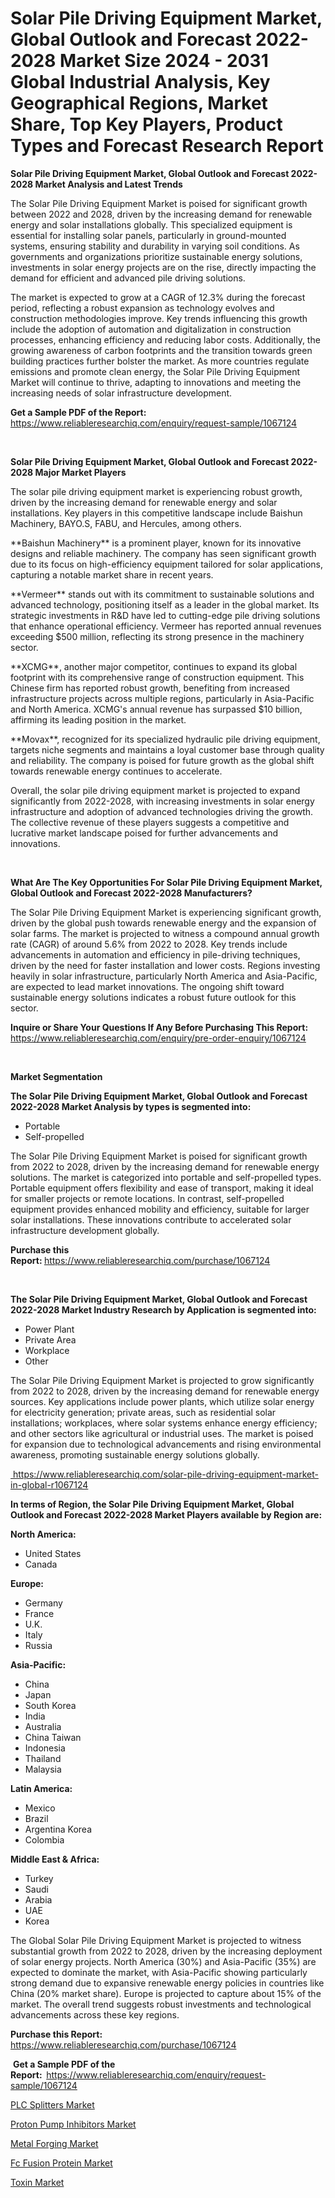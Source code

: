 <p><h1>Solar Pile Driving Equipment Market, Global Outlook and Forecast 2022-2028 Market Size 2024 - 2031 Global Industrial Analysis, Key Geographical Regions, Market Share, Top Key Players, Product Types and Forecast Research Report</h1></p><p><strong>Solar Pile Driving Equipment Market, Global Outlook and Forecast 2022-2028 Market Analysis and Latest Trends</strong></p>
<p><p>The Solar Pile Driving Equipment Market is poised for significant growth between 2022 and 2028, driven by the increasing demand for renewable energy and solar installations globally. This specialized equipment is essential for installing solar panels, particularly in ground-mounted systems, ensuring stability and durability in varying soil conditions. As governments and organizations prioritize sustainable energy solutions, investments in solar energy projects are on the rise, directly impacting the demand for efficient and advanced pile driving solutions.</p><p>The market is expected to grow at a CAGR of 12.3% during the forecast period, reflecting a robust expansion as technology evolves and construction methodologies improve. Key trends influencing this growth include the adoption of automation and digitalization in construction processes, enhancing efficiency and reducing labor costs. Additionally, the growing awareness of carbon footprints and the transition towards green building practices further bolster the market. As more countries regulate emissions and promote clean energy, the Solar Pile Driving Equipment Market will continue to thrive, adapting to innovations and meeting the increasing needs of solar infrastructure development.</p></p>
<p><strong>Get a Sample PDF of the Report:&nbsp;</strong> <a href="https://www.reliableresearchiq.com/enquiry/request-sample/1067124">https://www.reliableresearchiq.com/enquiry/request-sample/1067124</a></p>
<p>&nbsp;</p>
<p><strong>Solar Pile Driving Equipment Market, Global Outlook and Forecast 2022-2028 Major Market Players</strong></p>
<p><p>The solar pile driving equipment market is experiencing robust growth, driven by the increasing demand for renewable energy and solar installations. Key players in this competitive landscape include Baishun Machinery, BAYO.S, FABU, and Hercules, among others.</p><p>**Baishun Machinery** is a prominent player, known for its innovative designs and reliable machinery. The company has seen significant growth due to its focus on high-efficiency equipment tailored for solar applications, capturing a notable market share in recent years.</p><p>**Vermeer** stands out with its commitment to sustainable solutions and advanced technology, positioning itself as a leader in the global market. Its strategic investments in R&D have led to cutting-edge pile driving solutions that enhance operational efficiency. Vermeer has reported annual revenues exceeding $500 million, reflecting its strong presence in the machinery sector.</p><p>**XCMG**, another major competitor, continues to expand its global footprint with its comprehensive range of construction equipment. This Chinese firm has reported robust growth, benefiting from increased infrastructure projects across multiple regions, particularly in Asia-Pacific and North America. XCMG's annual revenue has surpassed $10 billion, affirming its leading position in the market.</p><p>**Movax**, recognized for its specialized hydraulic pile driving equipment, targets niche segments and maintains a loyal customer base through quality and reliability. The company is poised for future growth as the global shift towards renewable energy continues to accelerate.</p><p>Overall, the solar pile driving equipment market is projected to expand significantly from 2022-2028, with increasing investments in solar energy infrastructure and adoption of advanced technologies driving the growth. The collective revenue of these players suggests a competitive and lucrative market landscape poised for further advancements and innovations.</p></p>
<p>&nbsp;</p>
<p><strong>What Are The Key Opportunities For Solar Pile Driving Equipment Market, Global Outlook and Forecast 2022-2028 Manufacturers?</strong></p>
<p><p>The Solar Pile Driving Equipment Market is experiencing significant growth, driven by the global push towards renewable energy and the expansion of solar farms. The market is projected to witness a compound annual growth rate (CAGR) of around 5.6% from 2022 to 2028. Key trends include advancements in automation and efficiency in pile-driving techniques, driven by the need for faster installation and lower costs. Regions investing heavily in solar infrastructure, particularly North America and Asia-Pacific, are expected to lead market innovations. The ongoing shift toward sustainable energy solutions indicates a robust future outlook for this sector.</p></p>
<p><strong>Inquire or Share Your Questions If Any Before Purchasing This Report:</strong> <a href="https://www.reliableresearchiq.com/enquiry/pre-order-enquiry/1067124">https://www.reliableresearchiq.com/enquiry/pre-order-enquiry/1067124</a></p>
<p>&nbsp;</p>
<p><strong>Market Segmentation</strong></p>
<p><strong>The Solar Pile Driving Equipment Market, Global Outlook and Forecast 2022-2028 Market Analysis by types is segmented into:</strong></p>
<p><ul><li>Portable</li><li>Self-propelled</li></ul></p>
<p><p>The Solar Pile Driving Equipment Market is poised for significant growth from 2022 to 2028, driven by the increasing demand for renewable energy solutions. The market is categorized into portable and self-propelled types. Portable equipment offers flexibility and ease of transport, making it ideal for smaller projects or remote locations. In contrast, self-propelled equipment provides enhanced mobility and efficiency, suitable for larger solar installations. These innovations contribute to accelerated solar infrastructure development globally.</p></p>
<p><strong>Purchase this Report:&nbsp;</strong><a href="https://www.reliableresearchiq.com/purchase/1067124">https://www.reliableresearchiq.com/purchase/1067124</a></p>
<p>&nbsp;</p>
<p><strong>The Solar Pile Driving Equipment Market, Global Outlook and Forecast 2022-2028 Market Industry Research by Application is segmented into:</strong></p>
<p><ul><li>Power Plant</li><li>Private Area</li><li>Workplace</li><li>Other</li></ul></p>
<p><p>The Solar Pile Driving Equipment Market is projected to grow significantly from 2022 to 2028, driven by the increasing demand for renewable energy sources. Key applications include power plants, which utilize solar energy for electricity generation; private areas, such as residential solar installations; workplaces, where solar systems enhance energy efficiency; and other sectors like agricultural or industrial uses. The market is poised for expansion due to technological advancements and rising environmental awareness, promoting sustainable energy solutions globally.</p></p>
<p><a href="https://www.reliableresearchiq.com/solar-pile-driving-equipment-market-in-global-r1067124">&nbsp;https://www.reliableresearchiq.com/solar-pile-driving-equipment-market-in-global-r1067124</a></p>
<p><strong>In terms of Region, the Solar Pile Driving Equipment Market, Global Outlook and Forecast 2022-2028 Market Players available by Region are:</strong></p>
<p>
    <p> <strong> North America: </strong>
        <ul>
            <li>United States</li>
            <li>Canada</li>
        </ul>
        </p> 
    <p> <strong> Europe: </strong>
        <ul>
            <li>Germany</li>
            <li>France</li>
            <li>U.K.</li>
            <li>Italy</li>
            <li>Russia</li>
        </ul>
        </p> 
    <p> <strong> Asia-Pacific: </strong>
        <ul>
            <li>China</li>
            <li>Japan</li>
            <li>South Korea</li>
            <li>India</li>
            <li>Australia</li>
            <li>China Taiwan</li>
            <li>Indonesia</li>
            <li>Thailand</li>
            <li>Malaysia</li>
        </ul>
        </p> 
    <p> <strong> Latin America: </strong>
        <ul>
            <li>Mexico</li>
            <li>Brazil</li>
            <li>Argentina Korea</li>
            <li>Colombia</li>
        </ul>
        </p> 
    <p> <strong> Middle East & Africa: </strong>
        <ul>
            <li>Turkey</li>
            <li>Saudi</li>
            <li>Arabia</li>
            <li>UAE</li>
            <li>Korea</li>
        </ul>
    </p>
    </p>
<p><p>The Global Solar Pile Driving Equipment Market is projected to witness substantial growth from 2022 to 2028, driven by the increasing deployment of solar energy projects. North America (30%) and Asia-Pacific (35%) are expected to dominate the market, with Asia-Pacific showing particularly strong demand due to expansive renewable energy policies in countries like China (20% market share). Europe is projected to capture about 15% of the market. The overall trend suggests robust investments and technological advancements across these key regions.</p></p>
<p><strong>Purchase this Report: </strong><a href="https://www.reliableresearchiq.com/purchase/1067124">https://www.reliableresearchiq.com/purchase/1067124</a></p>
<p>&nbsp;<strong>Get a Sample PDF of the Report:&nbsp;&nbsp;</strong><a href="https://www.reliableresearchiq.com/enquiry/request-sample/1067124">https://www.reliableresearchiq.com/enquiry/request-sample/1067124</a></p>
<p><strong></strong></p>
<p><p><a href="https://www.linkedin.com/pulse/mapping-plc-splitters-market-trends-challenges-breakthroughs-v2jac?trackingId=1Ubi2rmjRkmIn%2BF62OzJKg%3D%3D">PLC Splitters Market</a></p><p><a href="https://www.linkedin.com/pulse/global-proton-pump-inhibitors-market-sector-types-applications-smv2c?trackingId=xt9wst80R7SAEFPsnX%2BGZA%3D%3D">Proton Pump Inhibitors Market</a></p><p><a href="https://www.linkedin.com/pulse/metal-forging-market-size-growth-industry-analysis-segmentation-ldiac?trackingId=4TVg05DPRw64BdWU5JvlOg%3D%3D">Metal Forging Market</a></p><p><a href="https://www.linkedin.com/pulse/fc-fusion-protein-market-size-type-brands-drugsbiosimilar-drugs-frwdc?trackingId=pHsYEYXVS8%2BxBWA2cpiNsw%3D%3D">Fc Fusion Protein Market</a></p><p><a href="https://www.linkedin.com/pulse/global-toxin-market-landscape-future-trends-strategic-forecast-u1kfc?trackingId=m9dA7OMpRuCC5nOk5w6DZg%3D%3D">Toxin Market</a></p></p>